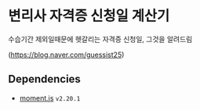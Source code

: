 # 변리사 자격증 신청일 계산기
수습기간 제외일때문에 헷갈리는 자격증 신청일, 그것을 알려드림

(https://blog.naver.com/guessist25)

## Dependencies
* [moment.js](https://momentjs.com/) `v2.20.1`


